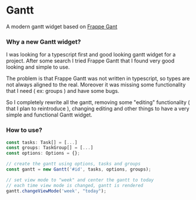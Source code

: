 # Gantt

A modern gantt widget based on [Frappe Gant](https://github.com/frappe/gantt)

### Why a new Gantt widget?
I was looking for a typescript first and good looking gantt widget for a project. After some search I tried Frappe Gantt that I found very good looking and simple to use.

The problem is that Frappe Gantt was not written in typescript, so types are not always aligned to the real. Moreover it was missing some functionality that I need ( ex: groups ) and have some bugs.

So I completely rewrite all the gantt, removing some "editing" functionality ( that I plan to reintroduce ), changing editing and other things to have a very simple and functional Gantt widget.


### How to use?
```javascript
const tasks: Task[] = [...]
const groups: TaskGroup[] = [...]
const options: Options = {};

// create the gantt using options, tasks and groups
const gantt = new Gantt('#id', tasks, options, groups);

// set view mode to "week" and center the gantt to today
// each time view mode is changed, gantt is rendered
gantt.changeViewMode('week', "today");
```
